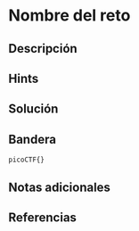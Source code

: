 # Nombre del reto

## Descripción


## Hints


## Solución


## Bandera 
```
picoCTF{}
```

## Notas adicionales


## Referencias

